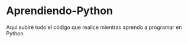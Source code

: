 # Aprendiendo-Python
Aquí subiré todo el código que realice mientras aprendo a programar en Python 
